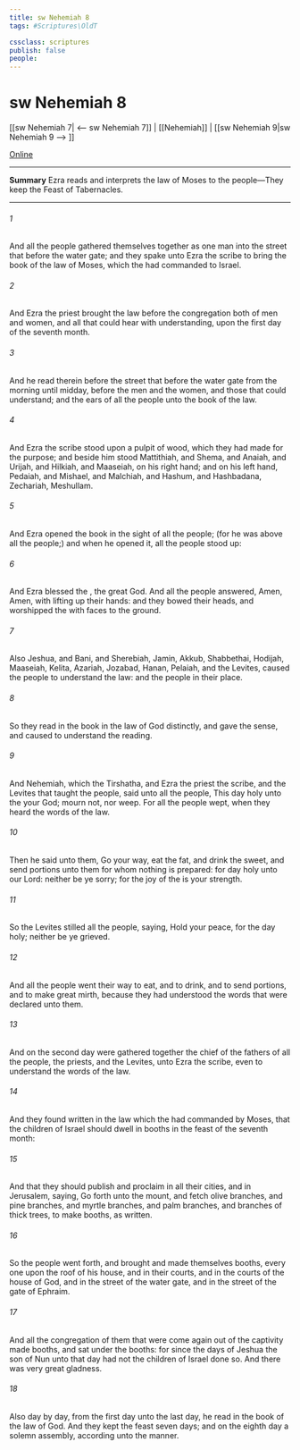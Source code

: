 ```yaml
---
title: sw Nehemiah 8
tags: #Scriptures\OldT

cssclass: scriptures
publish: false
people:
---
```


# sw Nehemiah 8
[[sw Nehemiah 7| <-- sw Nehemiah 7]] | [[Nehemiah]] | [[sw Nehemiah 9|sw Nehemiah 9 --> ]]

[Online](https://churchofjesuschrist.org/study/scriptures/ot/neh/8?lang=eng)

---
__Summary__
Ezra reads and interprets the law of Moses to the people—They keep the Feast of Tabernacles.

---
###### 1 
And all the people gathered themselves together as one man into the street that  before the water gate; and they spake unto Ezra the scribe to bring the book of the law of Moses, which the  had commanded to Israel.

###### 2 
And Ezra the priest brought the law before the congregation both of men and women, and all that could hear with understanding, upon the first day of the seventh month.

###### 3 
And he read therein before the street that  before the water gate from the morning until midday, before the men and the women, and those that could understand; and the ears of all the people  unto the book of the law.

###### 4 
And Ezra the scribe stood upon a pulpit of wood, which they had made for the purpose; and beside him stood Mattithiah, and Shema, and Anaiah, and Urijah, and Hilkiah, and Maaseiah, on his right hand; and on his left hand, Pedaiah, and Mishael, and Malchiah, and Hashum, and Hashbadana, Zechariah,  Meshullam.

###### 5 
And Ezra opened the book in the sight of all the people; (for he was above all the people;) and when he opened it, all the people stood up:

###### 6 
And Ezra blessed the , the great God. And all the people answered, Amen, Amen, with lifting up their hands: and they bowed their heads, and worshipped the  with  faces to the ground.

###### 7 
Also Jeshua, and Bani, and Sherebiah, Jamin, Akkub, Shabbethai, Hodijah, Maaseiah, Kelita, Azariah, Jozabad, Hanan, Pelaiah, and the Levites, caused the people to understand the law: and the people  in their place.

###### 8 
So they read in the book in the law of God distinctly, and gave the sense, and caused  to understand the reading.

###### 9 
And Nehemiah, which  the Tirshatha, and Ezra the priest the scribe, and the Levites that taught the people, said unto all the people, This day  holy unto the  your God; mourn not, nor weep. For all the people wept, when they heard the words of the law.

###### 10 
Then he said unto them, Go your way, eat the fat, and drink the sweet, and send portions unto them for whom nothing is prepared: for  day  holy unto our Lord: neither be ye sorry; for the joy of the  is your strength.

###### 11 
So the Levites stilled all the people, saying, Hold your peace, for the day  holy; neither be ye grieved.

###### 12 
And all the people went their way to eat, and to drink, and to send portions, and to make great mirth, because they had understood the words that were declared unto them.

###### 13 
And on the second day were gathered together the chief of the fathers of all the people, the priests, and the Levites, unto Ezra the scribe, even to understand the words of the law.

###### 14 
And they found written in the law which the  had commanded by Moses, that the children of Israel should dwell in booths in the feast of the seventh month:

###### 15 
And that they should publish and proclaim in all their cities, and in Jerusalem, saying, Go forth unto the mount, and fetch olive branches, and pine branches, and myrtle branches, and palm branches, and branches of thick trees, to make booths, as  written.

###### 16 
So the people went forth, and brought  and made themselves booths, every one upon the roof of his house, and in their courts, and in the courts of the house of God, and in the street of the water gate, and in the street of the gate of Ephraim.

###### 17 
And all the congregation of them that were come again out of the captivity made booths, and sat under the booths: for since the days of Jeshua the son of Nun unto that day had not the children of Israel done so. And there was very great gladness.

###### 18 
Also day by day, from the first day unto the last day, he read in the book of the law of God. And they kept the feast seven days; and on the eighth day  a solemn assembly, according unto the manner.

